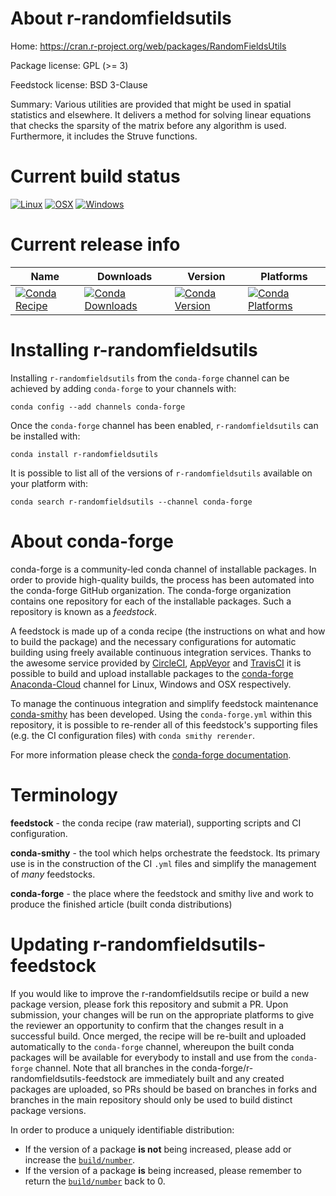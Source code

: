 About r-randomfieldsutils
=========================

Home: https://cran.r-project.org/web/packages/RandomFieldsUtils

Package license: GPL (>= 3)

Feedstock license: BSD 3-Clause

Summary: Various utilities are provided that might be used in spatial statistics and elsewhere. It delivers a method for solving linear equations that checks the sparsity of the matrix before any algorithm is used. Furthermore, it includes the Struve functions.



Current build status
====================

[![Linux](https://img.shields.io/circleci/project/github/conda-forge/r-randomfieldsutils-feedstock/master.svg?label=Linux)](https://circleci.com/gh/conda-forge/r-randomfieldsutils-feedstock)
[![OSX](https://img.shields.io/travis/conda-forge/r-randomfieldsutils-feedstock/master.svg?label=macOS)](https://travis-ci.org/conda-forge/r-randomfieldsutils-feedstock)
[![Windows](https://img.shields.io/appveyor/ci/conda-forge/r-randomfieldsutils-feedstock/master.svg?label=Windows)](https://ci.appveyor.com/project/conda-forge/r-randomfieldsutils-feedstock/branch/master)

Current release info
====================

| Name | Downloads | Version | Platforms |
| --- | --- | --- | --- |
| [![Conda Recipe](https://img.shields.io/badge/recipe-r--randomfieldsutils-green.svg)](https://anaconda.org/conda-forge/r-randomfieldsutils) | [![Conda Downloads](https://img.shields.io/conda/dn/conda-forge/r-randomfieldsutils.svg)](https://anaconda.org/conda-forge/r-randomfieldsutils) | [![Conda Version](https://img.shields.io/conda/vn/conda-forge/r-randomfieldsutils.svg)](https://anaconda.org/conda-forge/r-randomfieldsutils) | [![Conda Platforms](https://img.shields.io/conda/pn/conda-forge/r-randomfieldsutils.svg)](https://anaconda.org/conda-forge/r-randomfieldsutils) |

Installing r-randomfieldsutils
==============================

Installing `r-randomfieldsutils` from the `conda-forge` channel can be achieved by adding `conda-forge` to your channels with:

```
conda config --add channels conda-forge
```

Once the `conda-forge` channel has been enabled, `r-randomfieldsutils` can be installed with:

```
conda install r-randomfieldsutils
```

It is possible to list all of the versions of `r-randomfieldsutils` available on your platform with:

```
conda search r-randomfieldsutils --channel conda-forge
```


About conda-forge
=================

conda-forge is a community-led conda channel of installable packages.
In order to provide high-quality builds, the process has been automated into the
conda-forge GitHub organization. The conda-forge organization contains one repository
for each of the installable packages. Such a repository is known as a *feedstock*.

A feedstock is made up of a conda recipe (the instructions on what and how to build
the package) and the necessary configurations for automatic building using freely
available continuous integration services. Thanks to the awesome service provided by
[CircleCI](https://circleci.com/), [AppVeyor](http://www.appveyor.com/)
and [TravisCI](https://travis-ci.org/) it is possible to build and upload installable
packages to the [conda-forge](https://anaconda.org/conda-forge)
[Anaconda-Cloud](http://docs.anaconda.org/) channel for Linux, Windows and OSX respectively.

To manage the continuous integration and simplify feedstock maintenance
[conda-smithy](http://github.com/conda-forge/conda-smithy) has been developed.
Using the ``conda-forge.yml`` within this repository, it is possible to re-render all of
this feedstock's supporting files (e.g. the CI configuration files) with ``conda smithy rerender``.

For more information please check the [conda-forge documentation](https://conda-forge.org/docs/).

Terminology
===========

**feedstock** - the conda recipe (raw material), supporting scripts and CI configuration.

**conda-smithy** - the tool which helps orchestrate the feedstock.
                   Its primary use is in the construction of the CI ``.yml`` files
                   and simplify the management of *many* feedstocks.

**conda-forge** - the place where the feedstock and smithy live and work to
                  produce the finished article (built conda distributions)


Updating r-randomfieldsutils-feedstock
======================================

If you would like to improve the r-randomfieldsutils recipe or build a new
package version, please fork this repository and submit a PR. Upon submission,
your changes will be run on the appropriate platforms to give the reviewer an
opportunity to confirm that the changes result in a successful build. Once
merged, the recipe will be re-built and uploaded automatically to the
`conda-forge` channel, whereupon the built conda packages will be available for
everybody to install and use from the `conda-forge` channel.
Note that all branches in the conda-forge/r-randomfieldsutils-feedstock are
immediately built and any created packages are uploaded, so PRs should be based
on branches in forks and branches in the main repository should only be used to
build distinct package versions.

In order to produce a uniquely identifiable distribution:
 * If the version of a package **is not** being increased, please add or increase
   the [``build/number``](http://conda.pydata.org/docs/building/meta-yaml.html#build-number-and-string).
 * If the version of a package **is** being increased, please remember to return
   the [``build/number``](http://conda.pydata.org/docs/building/meta-yaml.html#build-number-and-string)
   back to 0.
